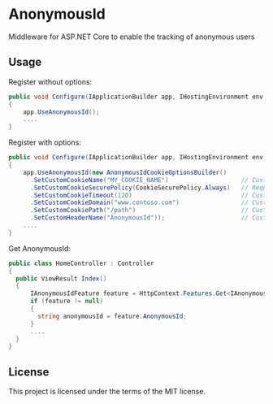 # AnonymousId

Middleware for ASP.NET Core to enable the tracking of anonymous users

## Usage

Register without options:

```C#
public void Configure(IApplicationBuilder app, IHostingEnvironment env, ILoggerFactory loggerFactory)
{
    app.UseAnonymousId();
    ....
}
```

Register with options:

```C#
public void Configure(IApplicationBuilder app, IHostingEnvironment env, ILoggerFactory loggerFactory)
{
    app.UseAnonymousId(new AnonymousIdCookieOptionsBuilder()
      .SetCustomCookieName("MY_COOKIE_NAME")					// Custom cookie name
      .SetCustomCookieSecurePolicy(CookieSecurePolicy.Always)	// Requires SSL
      .SetCustomCookieTimeout(120)                 				// Custom timeout in seconds
      .SetCustomCookieDomain("www.contoso.com")    				// Custom domain
      .SetCustomCookiePath("/path")               				// Custom path
      .SetCustomHeaderName("AnonymousId"));  			 		// Custom header name
    ....
}
```

Get AnonymousId:

```C#
public class HomeController : Controller
{
  public ViewResult Index()
  {
      IAnonymousIdFeature feature = HttpContext.Features.Get<IAnonymousIdFeature>();
      if (feature != null)
      {
        string anonymousId = feature.AnonymousId;
      }
      ....
  }
}
```

## License

This project is licensed under the terms of the MIT license.
